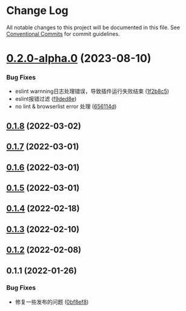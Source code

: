 # Change Log

All notable changes to this project will be documented in this file.
See [Conventional Commits](https://conventionalcommits.org) for commit guidelines.

# [0.2.0-alpha.0](https://github.com/yanuoda/nidle/compare/v0.1.8...v0.2.0-alpha.0) (2023-08-10)


### Bug Fixes

* eslint warnning日志处理错误，导致插件运行失败结束 ([1f2b8c5](https://github.com/yanuoda/nidle/commit/1f2b8c5f5cafae01ec266ac7c32d38895d37e550))
* eslint报错过滤 ([f9ded8e](https://github.com/yanuoda/nidle/commit/f9ded8e3dad030d28c4a0dcb32d1d5593b1fe28f))
* no lint & browserlist error 处理 ([656114d](https://github.com/yanuoda/nidle/commit/656114d30b086e295dc45da87d50a7ef8b20ab5d))





## [0.1.8](https://github.com/yanuoda/nidle/compare/v0.1.7...v0.1.8) (2022-03-02)



## [0.1.7](https://github.com/yanuoda/nidle/compare/v0.1.6...v0.1.7) (2022-03-01)



## [0.1.6](https://github.com/yanuoda/nidle/compare/v0.1.5...v0.1.6) (2022-03-01)



## [0.1.5](https://github.com/yanuoda/nidle/compare/v0.1.4...v0.1.5) (2022-03-01)



## [0.1.4](https://github.com/yanuoda/nidle/compare/v0.1.3...v0.1.4) (2022-02-18)



## [0.1.3](https://github.com/yanuoda/nidle/compare/v0.1.2...v0.1.3) (2022-02-10)



## [0.1.2](https://github.com/yanuoda/nidle/compare/v0.1.1...v0.1.2) (2022-02-08)



## 0.1.1 (2022-01-26)


### Bug Fixes

* 修复一些发布的问题 ([0bf8ef8](https://github.com/yanuoda/nidle/commit/0bf8ef8b15bfd7c8e2bbac7eaf1c8506356c74ab))
